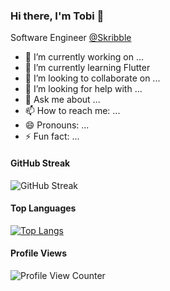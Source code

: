 ### Hi there, I'm Tobi 👋
Software Engineer [@Skribble](https://skribble.com)

- 🔭 I’m currently working on ...
- 🌱 I’m currently learning Flutter
- 👯 I’m looking to collaborate on ...
- 🤔 I’m looking for help with ...
- 💬 Ask me about ...
- 📫 How to reach me: ...
- 😄 Pronouns: ...
- ⚡ Fun fact: ...

#### GitHub Streak

![GitHub Streak](https://github-readme-streak-stats.herokuapp.com/?user=totherush)

#### Top Languages

[![Top Langs](https://github-readme-stats.vercel.app/api/top-langs/?username=totherush)](https://github.com/anuraghazra/github-readme-stats)

#### Profile Views

![Profile View Counter](https://komarev.com/ghpvc/?username=totherush)
